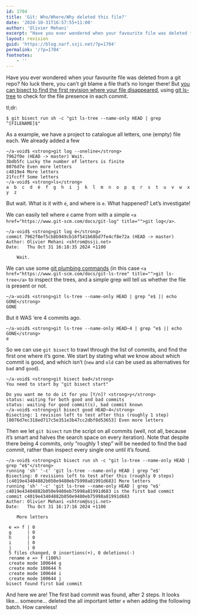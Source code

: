 ```yaml
---
id: 1704
title: 'Git: Who/Where/Why deleted this file?'
date: '2024-10-31T16:57:55+11:00'
author: 'Olivier Mehani'
excerpt: "Have you ever wondered when your favourite file was deleted from a git repo? You can't git blame a file that's no longer there, but you can bisect to find the first revision where your file disappeared:\n$ git bisect run sh -c \"git ls-tree --name-only HEAD | grep ^[FILENAME]$\""
layout: revision
guid: 'https://blog.narf.ssji.net/?p=1704'
permalink: '/?p=1704'
footnotes:
    - ''
---
```


Have you ever wondered when your favourite file was deleted from a git repo? No luck there, you can’t git blame a file that’s no longer there! But [you can bisect to find the first revision where your file disappeared](https://www.git-scm.com/docs/git-bisect), using [git ls-tree](https://www.git-scm.com/docs/git-ls-tree) to check for the file presence in each commit.

tl;dr:

```
$ git bisect run sh -c "git ls-tree --name-only HEAD | grep ^[FILENAME]$"
```

As a example, we have a project to catalogue all letters, one (empty) file each. We already added a few

```
~/a-void$ <strong>git log --oneline</strong>
7962f0e (HEAD -> master) Wait.
3bdb5fc Lucky the number of letters is finite
8076d7e Even more letters
c4019e4 More letters
21fccff Some letters
~/a-void$ <strong>ls</strong>
a  b  c  d  é  f  g  h  i  j  k  l  m  n  o  p  q  r  s  t  u  v  w  x  y  z
```

But wait. What is it with `é`, and where is `e`. What happened? Let’s investigate!

We can easily tell where `é` came from with a simple `<a href="https://www.git-scm.com/docs/git-log" title="">git log</a>`.

```
~/a-void$ <strong>git log é</strong>
commit 7962f0ef5cb8b949cb16f541b68bd7fe4cf8e72a (HEAD -> master)
Author: Olivier Mehani <shtrom@ssji.net>
Date:   Thu Oct 31 16:18:35 2024 +1100

    Wait.
```

We can use some [git plumbing commands](https://git-scm.com/book/en/v2/Git-Internals-Plumbing-and-Porcelain) (in this case `<a href="https://www.git-scm.com/docs/git-ls-tree" title="">git ls-tree</a>` to inspect the trees, and a simple grep will tell us whether the file is present or not.

```
~/a-void$ <strong>git ls-tree --name-only HEAD | grep ^e$ || echo GONE</strong>
GONE
```

But it WAS ‘ere 4 commits ago.

```
~/a-void$ <strong>git ls-tree --name-only HEAD~4 | grep ^e$ || echo GONE</strong>
e
```

So we can use `git bisect` to trawl through the list of commits, and find the first one where it’s gone. We start by stating what we know about which commit is good, and which isn’t (`new` and `old` can be used as alternatives for `bad` and `good`).

```
~/a-void$ <strong>git bisect bad</strong>
You need to start by "git bisect start"

Do you want me to do it for you [Y/n]? <strong>y</strong>
status: waiting for both good and bad commits
status: waiting for good commit(s), bad commit known
~/a-void$ <strong>git bisect good HEAD~4</strong>
Bisecting: 1 revision left to test after this (roughly 1 step)
[8076d7ec318ed717c5e351e3b47cc2dbf8d53653] Even more letters
```

Then we let `git bisect` run the script on all commits (well, not all, because it’s smart and halves the search space on every iteration). Note that despite there being 4 commits, only “roughly 1 step” will be needed to find the bad commit, rather than inspect every single one until it’s found.

```
~/a-void$ <strong>git bisect run sh -c "git ls-tree --name-only HEAD | grep ^e$"</strong>
running 'sh' '-c' 'git ls-tree --name-only HEAD | grep ^e$'
Bisecting: 0 revisions left to test after this (roughly 0 steps)
[c4019e43404882b050e9480eb75998a81991d683] More letters
running 'sh' '-c' 'git ls-tree --name-only HEAD | grep ^e$'
c4019e43404882b050e9480eb75998a81991d683 is the first bad commit
commit c4019e43404882b050e9480eb75998a81991d683
Author: Olivier Mehani <shtrom@ssji.net>
Date:   Thu Oct 31 16:17:16 2024 +1100

    More letters

 e => f | 0
 g      | 0
 h      | 0
 i      | 0
 j      | 0
 5 files changed, 0 insertions(+), 0 deletions(-)
 rename e => f (100%)
 create mode 100644 g
 create mode 100644 h
 create mode 100644 i
 create mode 100644 j
bisect found first bad commit
```

And here we are! The first bad commit was found, after 2 steps. It looks like… someone… deleted the all important letter `e` when adding the following batch. How careless!